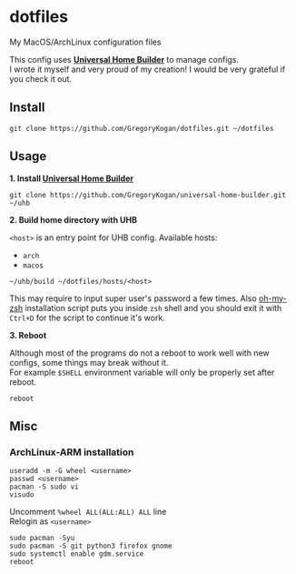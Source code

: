# dotfiles

My MacOS/ArchLinux configuration files

This config uses **[Universal Home Builder](https://github.com/GregoryKogan/universal-home-builder)** to manage configs.  
I wrote it myself and very proud of my creation! I would be very grateful if you check it out.

## Install

```shell
git clone https://github.com/GregoryKogan/dotfiles.git ~/dotfiles
```

## Usage

**1. Install [Universal Home Builder](https://github.com/GregoryKogan/universal-home-builder)**

```shell
git clone https://github.com/GregoryKogan/universal-home-builder.git ~/uhb
```

**2. Build home directory with UHB**

`<host>` is an entry point for UHB config. Available hosts:

- `arch`
- `macos`

```shell
~/uhb/build ~/dotfiles/hosts/<host>
```

This may require to input super user's password a few times.
Also [oh-my-zsh](https://ohmyz.sh/) installation script puts you inside `zsh` shell and you should exit it with `Ctrl+D` for the script to continue it's work.

**3. Reboot**

Although most of the programs do not a reboot to work well with new configs, some things may break without it.  
For example `$SHELL` environment variable will only be properly set after reboot.

```shell
reboot
```

## Misc

### ArchLinux-ARM installation

```shell
useradd -m -G wheel <username>
passwd <username>
pacman -S sudo vi
visudo
```

Uncomment `%wheel ALL(ALL:ALL) ALL` line  
Relogin as `<username>`

```shell
sudo pacman -Syu
sudo pacman -S git python3 firefox gnome
sudo systemctl enable gdm.service
reboot
```
